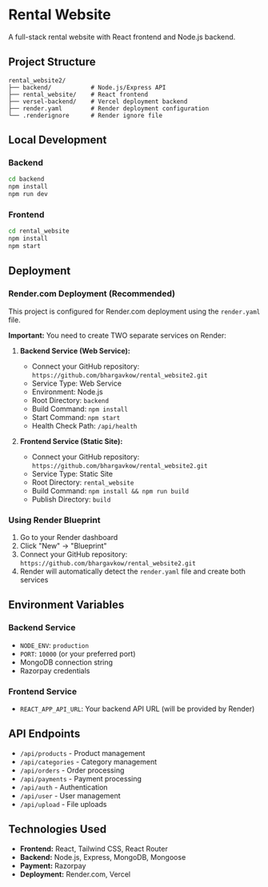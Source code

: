 # Rental Website

A full-stack rental website with React frontend and Node.js backend.

## Project Structure

```
rental_website2/
├── backend/           # Node.js/Express API
├── rental_website/    # React frontend
├── versel-backend/    # Vercel deployment backend
├── render.yaml        # Render deployment configuration
└── .renderignore      # Render ignore file
```

## Local Development

### Backend
```bash
cd backend
npm install
npm run dev
```

### Frontend
```bash
cd rental_website
npm install
npm start
```

## Deployment

### Render.com Deployment (Recommended)

This project is configured for Render.com deployment using the `render.yaml` file.

**Important:** You need to create TWO separate services on Render:

1. **Backend Service (Web Service):**
   - Connect your GitHub repository: `https://github.com/bhargavkow/rental_website2.git`
   - Service Type: Web Service
   - Environment: Node.js
   - Root Directory: `backend`
   - Build Command: `npm install`
   - Start Command: `npm start`
   - Health Check Path: `/api/health`

2. **Frontend Service (Static Site):**
   - Connect your GitHub repository: `https://github.com/bhargavkow/rental_website2.git`
   - Service Type: Static Site
   - Root Directory: `rental_website`
   - Build Command: `npm install && npm run build`
   - Publish Directory: `build`

### Using Render Blueprint

1. Go to your Render dashboard
2. Click "New" → "Blueprint"
3. Connect your GitHub repository: `https://github.com/bhargavkow/rental_website2.git`
4. Render will automatically detect the `render.yaml` file and create both services

## Environment Variables

### Backend Service
- `NODE_ENV`: `production`
- `PORT`: `10000` (or your preferred port)
- MongoDB connection string
- Razorpay credentials

### Frontend Service
- `REACT_APP_API_URL`: Your backend API URL (will be provided by Render)

## API Endpoints

- `/api/products` - Product management
- `/api/categories` - Category management
- `/api/orders` - Order processing
- `/api/payments` - Payment processing
- `/api/auth` - Authentication
- `/api/user` - User management
- `/api/upload` - File uploads

## Technologies Used

- **Frontend:** React, Tailwind CSS, React Router
- **Backend:** Node.js, Express, MongoDB, Mongoose
- **Payment:** Razorpay
- **Deployment:** Render.com, Vercel
